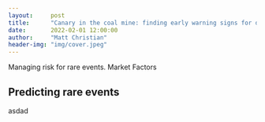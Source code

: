 ```yaml
---
layout:     post
title:      "Canary in the coal mine: finding early warning signs for drug shortages"
date:       2022-02-01 12:00:00
author:     "Matt Christian"
header-img: "img/cover.jpeg"
---
```

Managing risk for rare events.
<span class="label label-danger">Market Factors</span>

<!--more-->

## Predicting rare events

asdad